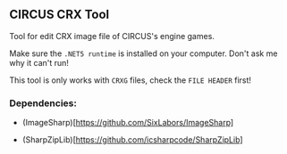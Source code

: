 ## CIRCUS CRX Tool

Tool for edit CRX image file of CIRCUS's engine games.

Make sure the `.NET5 runtime` is installed on your computer. Don't ask me why it can't run!

This tool is only works with `CRXG` files, check the `FILE HEADER` first!

### Dependencies:

+ (ImageSharp)[https://github.com/SixLabors/ImageSharp]

+ (SharpZipLib)[https://github.com/icsharpcode/SharpZipLib]

